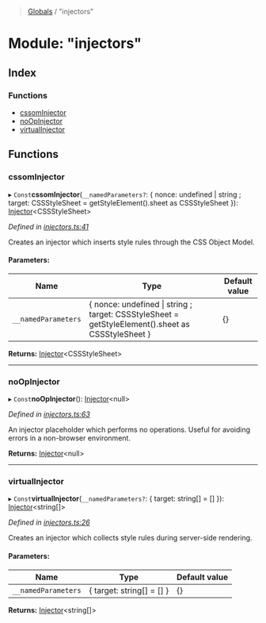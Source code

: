 > [Globals](../README.md) / "injectors"

# Module: "injectors"

## Index

### Functions

- [cssomInjector](_injectors_.md#cssominjector)
- [noOpInjector](_injectors_.md#noopinjector)
- [virtualInjector](_injectors_.md#virtualinjector)

## Functions

### cssomInjector

▸ `Const`**cssomInjector**(`__namedParameters?`: { nonce: undefined \| string ; target: CSSStyleSheet = getStyleElement().sheet as CSSStyleSheet }): [Injector](../interfaces/_index_.injector.md)\<CSSStyleSheet>

_Defined in [injectors.ts:41](https://github.com/kenoxa/beamwind/blob/main/packages/beamwind/src/injectors.ts#L41)_

Creates an injector which inserts style rules through the CSS Object Model.

#### Parameters:

| Name                | Type                                                                                              | Default value |
| ------------------- | ------------------------------------------------------------------------------------------------- | ------------- |
| `__namedParameters` | { nonce: undefined \| string ; target: CSSStyleSheet = getStyleElement().sheet as CSSStyleSheet } | {}            |

**Returns:** [Injector](../interfaces/_index_.injector.md)\<CSSStyleSheet>

---

### noOpInjector

▸ `Const`**noOpInjector**(): [Injector](../interfaces/_index_.injector.md)\<null>

_Defined in [injectors.ts:63](https://github.com/kenoxa/beamwind/blob/main/packages/beamwind/src/injectors.ts#L63)_

An injector placeholder which performs no operations. Useful for avoiding errors in a non-browser environment.

**Returns:** [Injector](../interfaces/_index_.injector.md)\<null>

---

### virtualInjector

▸ `Const`**virtualInjector**(`__namedParameters?`: { target: string[] = [] }): [Injector](../interfaces/_index_.injector.md)\<string[]>

_Defined in [injectors.ts:26](https://github.com/kenoxa/beamwind/blob/main/packages/beamwind/src/injectors.ts#L26)_

Creates an injector which collects style rules during server-side rendering.

#### Parameters:

| Name                | Type                      | Default value |
| ------------------- | ------------------------- | ------------- |
| `__namedParameters` | { target: string[] = [] } | {}            |

**Returns:** [Injector](../interfaces/_index_.injector.md)\<string[]>
